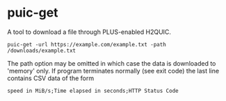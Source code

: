 # puic-get

A tool to download a file through PLUS-enabled H2QUIC. 

```
puic-get -url https://example.com/example.txt -path /downloads/example.txt
```

The path option may be omitted in which case the data is downloaded to 'memory' only. 
If program terminates normally (see exit code) the last line contains CSV data of the form

```
speed in MiB/s;Time elapsed in seconds;HTTP Status Code
```
